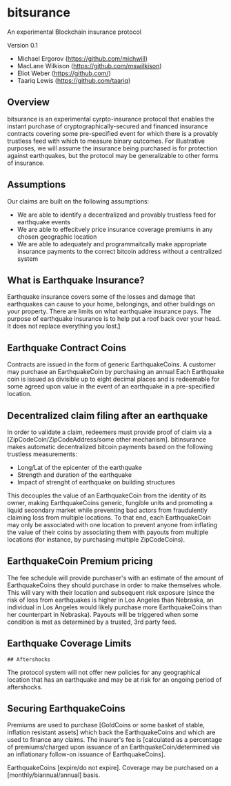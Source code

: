 bitsurance
==========

An experimental Blockchain insurance protocol

Version 0.1 

* Michael Ergorov (https://github.com/michwill)
* MacLane Wilkison (https://github.com/mswilkison)
* Eliot Weber (https://github.com/)
* Taariq Lewis (https://github.com/taariq)


Overview
--------

bitsurance is an experimental cyrpto-insurance protocol that enables the instant purchase of cryptographically-secured and financed insurance contracts covering some pre-specified event for which there is a provably trustless feed with which to measure binary outcomes. For illustrative purposes, we will assume the insurance being purchased is for protection against earthquakes, but the protocol may be generalizable to other forms of insurance.

Assumptions
-------------

Our claims are built on the following assumptions:

* We are able to identify a decentralized and provably trustless feed for earthquake events
* We are able to effecitvely price insurance coverage premiums in any chosen geographic location
* We are able to adequately and programmaitcally make appropriate insurance payments to the correct bitcoin address without a centralized system

What is Earthquake Insurance?
--------------------------

Earthquake insurance covers some of the losses and damage that earthquakes can cause to your home, belongings, and other buildings on your property. There are limits on what earthquake insurance pays. The purpose of earthquake insurance is to help put a roof back over your head. It does not replace everything you lost.[1](http://www.insurance.ca.gov/0100-consumers/0060-information-guides/0040-residential/earthquake-insurance.cfm)


Earthquake Contract Coins
--------------------------

Contracts are issued in the form of generic EarthquakeCoins. A customer may purchase an EarthquakeCoin by purchasing an annual Each Earthquake coin is issued as divisible up to eight decimal places and is redeemable for some agreed upon value in the event of an earthquake in a pre-specified location.


Decentralized claim filing after an earthquake
-----------------------------------------------

In order to validate a claim, redeemers must provide proof of claim via a [ZipCodeCoin/ZipCodeAddress/some other mechanism]. bitinsurance makes automatic decentralized bitcoin payments based on the following trustless measurements:

* Long/Lat of the epicenter of the earthquake
* Strength and duration of the earthquake
* Impact of strenght of earthquake on building structures

This decouples the value of an EarthquakeCoin from the identity of its owner, making EarthquakeCoins generic, fungible units and promoting a liquid secondary market while preventing bad actors from fraudulently claiming loss from multiple locations. To that end, each EarthquakeCoin may only be associated with one location to prevent anyone from inflating the value of their coins by associating them with payouts from multiple locations (for instance, by purchasing multiple ZipCodeCoins).

EarthquakeCoin Premium pricing
-------------------------------

The fee schedule will provide purchaser's with an estimate of the amount of EarthquakeCoins they should purchase in order to make themselves whole. This will vary with their location and subsequent risk exposure (since the
risk of loss from earthquakes is higher in Los Angeles than Nebraska, an individual in Los Angeles would likely purchase more EarthquakeCoins than her counterpart in  Nebraska). Payouts will be triggered when some condition
is met as determined by a trusted, 3rd party feed.

Earthquake Coverage Limits
--------------------------
	## Aftershocks

The protocol system will not offer new policies for any geographical location that has an earthquake and may be at risk for an ongoing period of aftershocks.



Securing EarthquakeCoins
-------------------------

Premiums are used to purchase [GoldCoins or some basket of stable, inflation
resistant assets] which back the EarthquakeCoins and which are used to
finance any claims. The insurer's fee is [calculated as a percentage of
premiums/charged upon issuance of an EarthquakeCoin/determined via an
inflationary follow-on issuance of EarthquakeCoins].

EarthquakeCoins [expire/do not expire]. Coverage may be purchased on a
[monthly/biannual/annual] basis.
